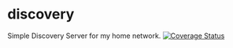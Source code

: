 # discovery
Simple Discovery Server for my home network.
[![Coverage Status](https://coveralls.io/repos/github/brotherlogic/discovery/badge.svg?branch=master)](https://coveralls.io/github/brotherlogic/discovery?branch=master)
